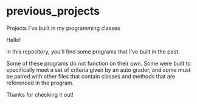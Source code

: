 # previous_projects
Projects I've built in my programming classes

Hello!

in this repository, you'll find some programs that I've built in the past. 

Some of these programs do not function on their own. Some were built to specifically meet a set of criteria given by 
an auto grader, and some must be paired with other files that contain classes and methods that are referenced in the program. 

Thanks for checking it out!
